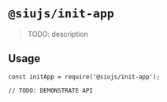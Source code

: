 # `@siujs/init-app`

> TODO: description

## Usage

```
const initApp = require('@siujs/init-app');

// TODO: DEMONSTRATE API
```
